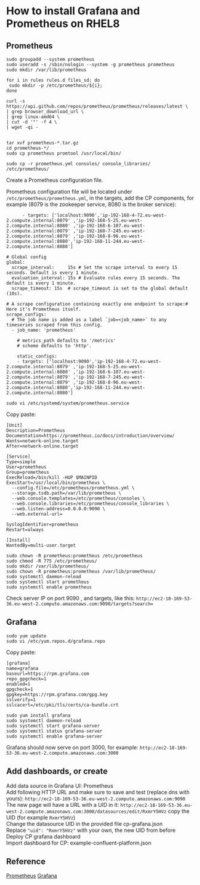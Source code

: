 # How to install Grafana and Prometheus on RHEL8

## Prometheus 

```
sudo groupadd --system prometheus
sudo useradd -s /sbin/nologin --system -g prometheus prometheus
sudo mkdir /var/lib/prometheus

for i in rules rules.d files_sd; do
 sudo mkdir -p /etc/prometheus/${i};
done

curl -s https://api.github.com/repos/prometheus/prometheus/releases/latest \
| grep browser_download_url \
| grep linux-amd64 \
| cut -d '"' -f 4 \
| wget -qi -


tar xvf prometheus-*.tar.gz
cd prometheus-*/
sudo cp prometheus promtool /usr/local/bin/

sudo cp -r prometheus.yml consoles/ console_libraries/ /etc/prometheus/ 
```

Create a Prometheus configuration file.

Prometheus configuration file will be located under `/etc/prometheus/prometheus.yml`, in the targets, add the CP components, for example (8079 is the zookeeper service, 8080 is the broker service):

```
      - targets: ['localhost:9090','ip-192-168-4-72.eu-west-2.compute.internal:8079' ,'ip-192-168-5-25.eu-west-2.compute.internal:8080' ,'ip-192-168-6-107.eu-west-2.compute.internal:8079' ,'ip-192-168-7-245.eu-west-2.compute.internal:8079' ,'ip-192-168-8-96.eu-west-2.compute.internal:8080','ip-192-168-11-244.eu-west-2.compute.internal:8080']
```

```
# Global config
global: 
  scrape_interval:     15s # Set the scrape interval to every 15 seconds. Default is every 1 minute.  
  evaluation_interval: 15s # Evaluate rules every 15 seconds. The default is every 1 minute.  
  scrape_timeout: 15s  # scrape_timeout is set to the global default (10s).

# A scrape configuration containing exactly one endpoint to scrape:# Here it's Prometheus itself.
scrape_configs:
  # The job name is added as a label `job=<job_name>` to any timeseries scraped from this config.
  - job_name: 'prometheus'

    # metrics_path defaults to '/metrics'
    # scheme defaults to 'http'.

    static_configs:
    - targets: ['localhost:9090','ip-192-168-4-72.eu-west-2.compute.internal:8079' ,'ip-192-168-5-25.eu-west-2.compute.internal:8080' ,'ip-192-168-6-107.eu-west-2.compute.internal:8079' ,'ip-192-168-7-245.eu-west-2.compute.internal:8079' ,'ip-192-168-8-96.eu-west-2.compute.internal:8080','ip-192-168-11-244.eu-west-2.compute.internal:8080']
```

```
sudo vi /etc/systemd/system/prometheus.service 
```
Copy paste: 

```
[Unit]
Description=Prometheus
Documentation=https://prometheus.io/docs/introduction/overview/
Wants=network-online.target
After=network-online.target

[Service]
Type=simple
User=prometheus
Group=prometheus
ExecReload=/bin/kill -HUP $MAINPID
ExecStart=/usr/local/bin/prometheus \
  --config.file=/etc/prometheus/prometheus.yml \
  --storage.tsdb.path=/var/lib/prometheus \
  --web.console.templates=/etc/prometheus/consoles \
  --web.console.libraries=/etc/prometheus/console_libraries \
  --web.listen-address=0.0.0.0:9090 \
  --web.external-url=

SyslogIdentifier=prometheus
Restart=always

[Install]
WantedBy=multi-user.target
```

```
sudo chown -R prometheus:prometheus /etc/prometheus
sudo chmod -R 775 /etc/prometheus/
sudo mkdir /var/lib/prometheus/
sudo chown -R prometheus:prometheus /var/lib/prometheus/
sudo systemctl daemon-reload
sudo systemctl start prometheus
sudo systemctl enable prometheus
```

Check server IP on port 9090 , and targets, like this: `http://ec2-18-169-53-36.eu-west-2.compute.amazonaws.com:9090/targets?search=`


## Grafana 

```
sudo yum update
sudo vi /etc/yum.repos.d/grafana.repo
```
Copy paste: 

```
[grafana]
name=grafana
baseurl=https://rpm.grafana.com
repo_gpgcheck=1
enabled=1
gpgcheck=1
gpgkey=https://rpm.grafana.com/gpg.key
sslverify=1
sslcacert=/etc/pki/tls/certs/ca-bundle.crt
```

```
sudo yum install grafana
sudo systemctl daemon-reload
sudo systemctl start grafana-server
sudo systemctl status grafana-server
sudo systemctl enable grafana-server
```

Grafana should now serve on port 3000, for example:  `http://ec2-18-169-53-36.eu-west-2.compute.amazonaws.com:3000`


## Add dashboards, or create 

Add data source in Grafana UI: Prometheus  
Add following HTTP URL and make sure to save and test (replace dns with yours): `http://ec2-18-169-53-36.eu-west-2.compute.amazonaws.com:9090`  
The new page will have a URL with a UID in it: `http://ec2-18-169-53-36.eu-west-2.compute.amazonaws.com:3000/datasources/edit/RxmrY5HVz` copy the UID (for example `RxmrY5HVz`)   
Change the datasource UID in the provided file cp-grafana.json  
Replace `"uid": "RxmrY5HVz"` with your own, the new UID from before  
Deploy CP grafana dashboard  
    Import dashboard for CP: example-confluent-platform.json


## Reference 

[Prometheus](https://computingforgeeks.com/how-to-install-prometheus-on-rhel-8/)
[Grafana](https://grafana.com/docs/grafana/latest/setup-grafana/installation/rpm/)
